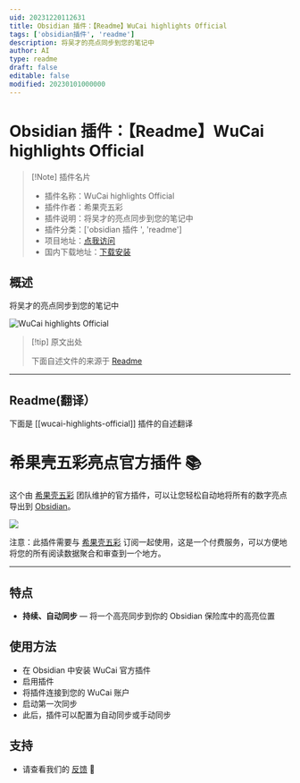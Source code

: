 ```yaml
---
uid: 20231220112631
title: Obsidian 插件：【Readme】WuCai highlights Official
tags: ['obsidian插件', 'readme']
description: 将吴才的亮点同步到您的笔记中
author: AI
type: readme
draft: false
editable: false
modified: 20230101000000
---
```


# Obsidian 插件：【Readme】WuCai highlights Official

> [!Note] 插件名片
> - 插件名称：WuCai highlights Official
> - 插件作者：希果壳五彩
> - 插件说明：将吴才的亮点同步到您的笔记中
> - 插件分类：['obsidian 插件 ', 'readme']
> - 项目地址：[点我访问](https://github.com/makediff/obsidian-wucai)
> - 国内下载地址：[下载安装](https://pkmer.cn/products/plugin/pluginMarket/?wucai-highlights-official)

## 概述

将吴才的亮点同步到您的笔记中

![WuCai highlights Official](https://cdn.pkmer.cn/covers/wucai-highlights-official.png!pkmer)

> [!tip] 原文出处
>
>下面自述文件的来源于 [Readme](https://ghproxy.net/https://raw.githubusercontent.com/makediff/obsidian-wucai/master/README.md)

---

## Readme(翻译）

下面是 [[wucai-highlights-official]] 插件的自述翻译

# 希果壳五彩亮点官方插件 📚

这个由 [希果壳五彩](https://www.dotalk.cn) 团队维护的官方插件，可以让您轻松自动地将所有的数字亮点导出到 [Obsidian](https://obsidian.md)。

![](https://cdn.pkmer.cn/covers/wucai-highlights-official_1_0.png!pkmer)

注意：此插件需要与 [希果壳五彩](https://www.dotalk.cn) 订阅一起使用，这是一个付费服务，可以方便地将您的所有阅读数据聚合和审查到一个地方。

---

## 特点

* **持续、自动同步** — 将一个高亮同步到你的 Obsidian 保险库中的高亮位置

## 使用方法

* 在 Obsidian 中安装 WuCai 官方插件
* 启用插件
* 将插件连接到您的 WuCai 账户
* 启动第一次同步
* 此后，插件可以配置为自动同步或手动同步

## 支持

* 请查看我们的 [反馈](https://feedback.dotalk.cn/note/AAbe7f4782.html) 🙂
